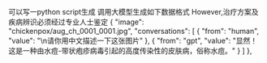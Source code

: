 可以写一python script生成  调用大模型生成如下数据格式 However,治疗方案及疾病辨识必须经过专业人士鉴定
{
    "image": "chickenpox/aug_ch_0001_0001.jpg",
    "conversations": [
      {
        "from": "human",
        "value": "<image>\n请你用中文描述一下这张图片"
      },
      {
        "from": "gpt",
        "value": "显然！这是一种由水痘-带状疱疹病毒引起的高度传染性的皮肤病，俗称水痘。"
      } ]
},